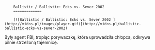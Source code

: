 
        Ballistic / Ballistic: Ecks vs. Sever 2002 
        =============
        
        [![Ballistic / Ballistic: Ecks vs. Sever 2002 ](http://vidos.pl/images/player.gif)](http://vidos.pl/ballistic-ballistic-ecks-vs-sever-2002)
        
        
 Były agent FBI, tropiąc porywaczkę, która uprowadziła chłopca, odkrywa pilnie strzeżoną tajemnicę.
    